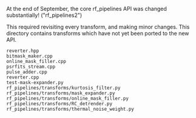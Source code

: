 At the end of September, the core rf_pipelines API was changed substantially!  ("rf_pipelines2")

This required revisiting every transform, and making minor changes.  This directory
contains transforms which have not yet been ported to the new API.

```
reverter.hpp
bitmask_maker.cpp
online_mask_filler.cpp
psrfits_stream.cpp
pulse_adder.cpp
reverter.cpp
test-mask-expander.py
rf_pipelines/transforms/kurtosis_filter.py
rf_pipelines/transforms/mask_expander.py
rf_pipelines/transforms/online_mask_filler.py
rf_pipelines/transforms/RC_detrender.py
rf_pipelines/transforms/thermal_noise_weight.py
```
